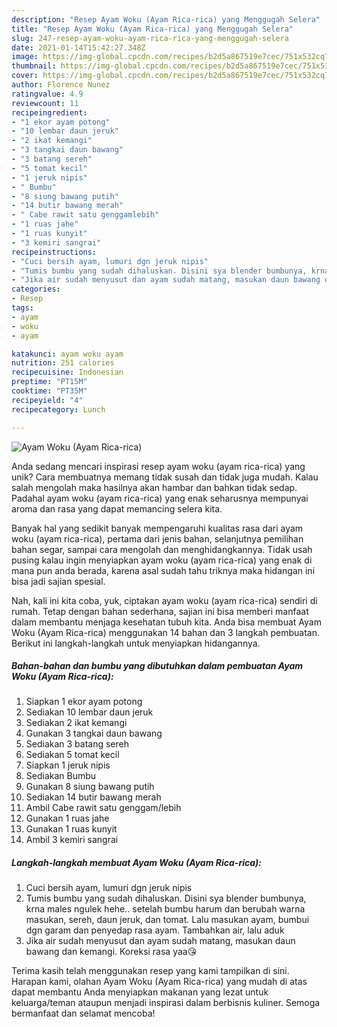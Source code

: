 ```yaml
---
description: "Resep Ayam Woku (Ayam Rica-rica) yang Menggugah Selera"
title: "Resep Ayam Woku (Ayam Rica-rica) yang Menggugah Selera"
slug: 247-resep-ayam-woku-ayam-rica-rica-yang-menggugah-selera
date: 2021-01-14T15:42:27.348Z
image: https://img-global.cpcdn.com/recipes/b2d5a867519e7cec/751x532cq70/ayam-woku-ayam-rica-rica-foto-resep-utama.jpg
thumbnail: https://img-global.cpcdn.com/recipes/b2d5a867519e7cec/751x532cq70/ayam-woku-ayam-rica-rica-foto-resep-utama.jpg
cover: https://img-global.cpcdn.com/recipes/b2d5a867519e7cec/751x532cq70/ayam-woku-ayam-rica-rica-foto-resep-utama.jpg
author: Florence Nunez
ratingvalue: 4.9
reviewcount: 11
recipeingredient:
- "1 ekor ayam potong"
- "10 lembar daun jeruk"
- "2 ikat kemangi"
- "3 tangkai daun bawang"
- "3 batang sereh"
- "5 tomat kecil"
- "1 jeruk nipis"
- " Bumbu"
- "8 siung bawang putih"
- "14 butir bawang merah"
- " Cabe rawit satu genggamlebih"
- "1 ruas jahe"
- "1 ruas kunyit"
- "3 kemiri sangrai"
recipeinstructions:
- "Cuci bersih ayam, lumuri dgn jeruk nipis"
- "Tumis bumbu yang sudah dihaluskan. Disini sya blender bumbunya, krna males ngulek hehe.. setelah bumbu harum dan berubah warna masukan, sereh, daun jeruk, dan tomat. Lalu masukan ayam, bumbui dgn garam dan penyedap rasa ayam. Tambahkan air, lalu aduk"
- "Jika air sudah menyusut dan ayam sudah matang, masukan daun bawang dan kemangi. Koreksi rasa yaa😘"
categories:
- Resep
tags:
- ayam
- woku
- ayam

katakunci: ayam woku ayam 
nutrition: 251 calories
recipecuisine: Indonesian
preptime: "PT15M"
cooktime: "PT35M"
recipeyield: "4"
recipecategory: Lunch

---
```



![Ayam Woku (Ayam Rica-rica)](https://img-global.cpcdn.com/recipes/b2d5a867519e7cec/751x532cq70/ayam-woku-ayam-rica-rica-foto-resep-utama.jpg)

Anda sedang mencari inspirasi resep ayam woku (ayam rica-rica) yang unik? Cara membuatnya memang tidak susah dan tidak juga mudah. Kalau salah mengolah maka hasilnya akan hambar dan bahkan tidak sedap. Padahal ayam woku (ayam rica-rica) yang enak seharusnya mempunyai aroma dan rasa yang dapat memancing selera kita.

Banyak hal yang sedikit banyak mempengaruhi kualitas rasa dari ayam woku (ayam rica-rica), pertama dari jenis bahan, selanjutnya pemilihan bahan segar, sampai cara mengolah dan menghidangkannya. Tidak usah pusing kalau ingin menyiapkan ayam woku (ayam rica-rica) yang enak di mana pun anda berada, karena asal sudah tahu triknya maka hidangan ini bisa jadi sajian spesial.




Nah, kali ini kita coba, yuk, ciptakan ayam woku (ayam rica-rica) sendiri di rumah. Tetap dengan bahan sederhana, sajian ini bisa memberi manfaat dalam membantu menjaga kesehatan tubuh kita. Anda bisa membuat Ayam Woku (Ayam Rica-rica) menggunakan 14 bahan dan 3 langkah pembuatan. Berikut ini langkah-langkah untuk menyiapkan hidangannya.

<!--inarticleads1-->

##### Bahan-bahan dan bumbu yang dibutuhkan dalam pembuatan Ayam Woku (Ayam Rica-rica):

1. Siapkan 1 ekor ayam potong
1. Sediakan 10 lembar daun jeruk
1. Sediakan 2 ikat kemangi
1. Gunakan 3 tangkai daun bawang
1. Sediakan 3 batang sereh
1. Sediakan 5 tomat kecil
1. Siapkan 1 jeruk nipis
1. Sediakan  Bumbu
1. Gunakan 8 siung bawang putih
1. Sediakan 14 butir bawang merah
1. Ambil  Cabe rawit satu genggam/lebih
1. Gunakan 1 ruas jahe
1. Gunakan 1 ruas kunyit
1. Ambil 3 kemiri sangrai




<!--inarticleads2-->

##### Langkah-langkah membuat Ayam Woku (Ayam Rica-rica):

1. Cuci bersih ayam, lumuri dgn jeruk nipis
1. Tumis bumbu yang sudah dihaluskan. Disini sya blender bumbunya, krna males ngulek hehe.. setelah bumbu harum dan berubah warna masukan, sereh, daun jeruk, dan tomat. Lalu masukan ayam, bumbui dgn garam dan penyedap rasa ayam. Tambahkan air, lalu aduk
1. Jika air sudah menyusut dan ayam sudah matang, masukan daun bawang dan kemangi. Koreksi rasa yaa😘




Terima kasih telah menggunakan resep yang kami tampilkan di sini. Harapan kami, olahan Ayam Woku (Ayam Rica-rica) yang mudah di atas dapat membantu Anda menyiapkan makanan yang lezat untuk keluarga/teman ataupun menjadi inspirasi dalam berbisnis kuliner. Semoga bermanfaat dan selamat mencoba!
